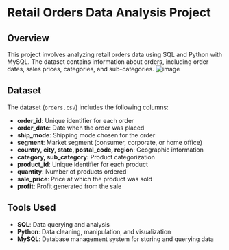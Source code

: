 # Retail Orders Data Analysis Project

## Overview
This project involves analyzing retail orders data using SQL and Python with MySQL. The dataset contains information about orders, including order dates, sales prices, categories, and sub-categories.
![image](https://github.com/user-attachments/assets/855d5079-327d-41b6-8a14-73705374f2c7)
## Dataset
The dataset (`orders.csv`) includes the following columns:
- **order_id**: Unique identifier for each order
- **order_date**: Date when the order was placed
- **ship_mode**: Shipping mode chosen for the order
- **segment**: Market segment (consumer, corporate, or home office)
- **country, city, state, postal_code, region**: Geographic information
- **category, sub_category**: Product categorization
- **product_id**: Unique identifier for each product
- **quantity**: Number of products ordered
- **sale_price**: Price at which the product was sold
- **profit**: Profit generated from the sale

## Tools Used
- **SQL**: Data querying and analysis
- **Python**: Data cleaning, manipulation, and visualization
- **MySQL**: Database management system for storing and querying data



